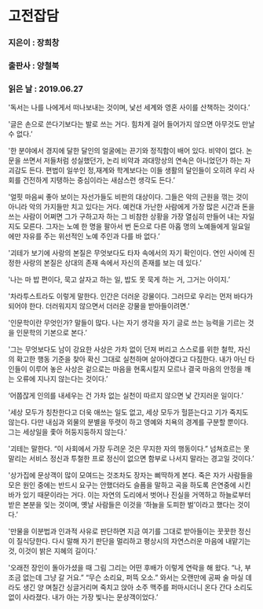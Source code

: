# 고전잡담
### 지은이 : 장희창
### 출판사 : 양철북
### 읽은 날 : 2019.06.27

'독서는 나를 나에게서 떠나보내는 것이며, 낯선 세계와 영혼 사이를 산책하는 것이다.’

'글은 손으로 쓴다기보다는 발로 쓰는 거다. 힘차게 걸어 들어가지 않으면 아무것도 만날 수 없다.’

'한 분야에서 경지에 달한 달인의 얼굴에는 끈기와 정직함이 배어 있다. 비약이 없다. 논문을 쓰면서 저들처럼 성실했던가, 논리 비약과 과대망상의 연속은 아니었던가 하는 자괴감도 든다. 편법이 일쑤인 정,재계와 학계보다는 이들 생활의 달인들이 오히려 우리 사회를 건전하게 지탱하는 중심이라는 새삼스런 생각도 든다.’

'얼핏 마음씨 좋아 보이는 자선가들도 비판의 대상이다. 그들은 악의 근원을 꺾는 것이 아니라 악의 가지들만 치고 있다는 거다. 예컨대 가난한 사람에게 가장 많은 시간과 돈을 쓰는 사람이 어쩌면 그가 구하고자 하는 그 비참한 상황을 가장 열심히 만들어 내는 자일지도 모른다. 그자는 노예 한 명을 팔아서 번 돈으로 다른 아홉 명의 노예들에게 일요일에만 자유를 주는 위선적인 노예 주인과 다를 바 없다.’

'괴테가 보기에 사랑의 본질은 무엇보다도 타자 속에서의 자기 확인이다. 연인 사이에 진정한 사랑의 본질은 상대의 존재 속에서 자신의 존재를 보는 데 있다.’

'나는 마 밥 편이다, 묵고 살자고 하는 일, 밥도 못 묵게 하는 거, 그거는 아이지.’

'차라투스트라도 이렇게 말한다.
인간은 더러운 강물이다. 그러므로 우리는 먼저 바다가 되어야 한다. 더러워지지 않으면서 더러운 강물을 받아들이려면.’

'인문학이란 무엇인가? 말들이 많다. 나는 자기 생각을 자기 글로 쓰는 능력을 기르는 것을 인문학의 기본으로 본다.’

'그는 무엇보다도 남이 강요한 사상은 가차 없이 던져 버리고 스스로를 위한 철학, 자신의 확고한 행동 기준을 찾아 확신 그대로 실천하며 살아야겠다고 다짐한다. 내가 아닌 타인들이 이루어 놓은 사상은 겉으로는 마음을 현혹시킬지 모르나 결국 마음의 안정을 깨는 오류에 지나지 않는다는 것이다.’

‘어쭙잖게 인의를 내세우는 건 가차 없는 실천이 따르지 않으면 낯 간지러운 일이다.’

'세상 모두가 칭찬한다고 더욱 애쓰는 일도 없고, 세상 모두가 헐뜯는다고 기가 죽지도 않는다. 다만 내심과 외물의 분별을 뚜렷이 하고 영예와 치욕의 경계를 구분할 뿐이다. 그는 세상일을 좇아 허둥지둥하지 않는다.’

'괴테는 말한다. “이 사회에서 가장 두려운 것은 무지한 자의 행동이다.” 넘쳐흐르는 못 말리는 서비스 정신과 투철한 프로 정신이 없으면 함부로 나서지 말라는 경고일 것이다.’

'상가집에 문상객이 많이 모여드는 것조차도 장자는 삐딱하게 본다. 죽은 자가 사람들을 모은 원인 중에는 반드시 요구는 안했더라도 슬픔을 말하고 곡을 하도록 은연중에 시킨 바가 있기 때문이라는 거다. 이는 자연의 도리에서 벗어나 진실을 거역하고 하늘로부터 받은 본분을 잊는 것이며, 옛날 사람들은 이것을 ‘하늘을 도피한 벌’이라고 했다는 것이다.’

'만물을 이분법과 인과적 사유로 판단하면 지금 여기를 그대로 받아들이는 꿋꿋한 정신이 질식당한다. 다시 말해 자기 판단을 멀리하고 평상시의 자연스러운 마음에 내맡기는 것, 이것이 밝은 지혜의 길이다.’

'오래전 장인이 돌아가셨을 때 그림 그리는 어떤 후배가 이렇게 연락을 해 왔다. “나, 부조금 없는데 그냥 갈 거요.” “무슨 소리요, 퍼뜩 오소.” 와서는 오랜만에 공짜 술 마실 데라도 생긴 양 며칠간 싱글거리며 죽치고 앉아 소주 맥주를 퍼마시더니 온다 간다 소리도 없이 사라졌다. 내가 아는 가장 빛나는 문상객이었다.’